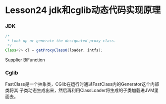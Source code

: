 # Lesson24 jdk和cglib动态代码实现原理

### JDK

```java
/*
 * Look up or generate the designated proxy class.
 */
Class<?> cl = getProxyClass0(loader, intfs);
```

Supplier
BiFunction



### Cglib

FastClass是一个抽象类，CGlib在运行时通过FastClass内的Generator这个内部类将其
子类动态生成出来，然后再利用ClassLoader将生成的子类加载进JVM里面去。